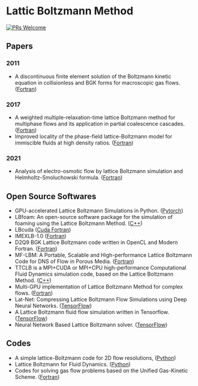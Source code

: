 # Lattic Boltzmann Method

[![PRs Welcome](https://img.shields.io/badge/PRs-welcome-brightgreen.svg?style=flat-square)](http://makeapullrequest.com)

## Papers

### 2011
* A discontinuous finite element solution of the Boltzmann kinetic equation in collisionless and BGK forms for macroscopic gas flows. ([Fortran](https://github.com/DrBenEvans/Boltzmann-BGK))

### 2017
* A weighted multiple-relaxation-time lattice Boltzmann method for multiphase flows and its application in partial coalescence cascades. ([Fortran](https://github.com/AbbasHub/AMR-LBM-OpenMP-2D))
* Improved locality of the phase-field lattice-Boltzmann model for immiscible fluids at high density ratios. ([Fortran](https://github.com/AbbasHub/Improved_Phase-Field_LBM_2D))

### 2021
* Analysis of electro-osmotic flow by lattice Boltzmann simulation and Helmholtz-Smoluchowski formula. ([Fortran](https://github.com/parkerYang0715/EOF))


## Open Source Softwares
* GPU-accelerated Lattice Boltzmann Simulations in Python. ([Pytorch](https://github.com/lettucecfd/lettuce))
* LBfoam: An open-source software package for the simulation of foaming using the Lattice Boltzmann Method. ([C++](https://github.com/mehdiataei/LBfoam))
* LBcuda ([Cuda Fortran](https://github.com/copmat/LBcuda))
* IMEXLB-1.0 ([Fortran](https://github.com/lucaso19891019/IMEXLB-1.0))
* D2Q9 BGK Lattice Boltzmann code written in OpenCL and Modern Fortran. ([Fortran](https://github.com/LKedward/lbm2d_opencl))
* MF-LBM: A Portable, Scalable and High-performance Lattice Boltzmann Code for DNS of Flow in Porous Media. ([Fortran](https://github.com/lanl/MF-LBM))
* TTCLB is a MPI+CUDA or MPI+CPU high-performance Computational Fluid Dynamics simulation code, based on the Lattice Boltzmann Method. ([C++](https://github.com/CFD-GO/TCLB)) 
* Multi-GPU implementation of Lattice Boltzmann Method for complex flows. ([Fortran](https://github.com/cheryli/MGLC))
* Lat-Net: Compressing Lattice Boltzmann Flow Simulations using Deep Neural Networks. ([TensorFlow](https://github.com/loliverhennigh/Phy-Net))
* A Lattice Boltzmann fluid flow simulation written in Tensorflow. ([TensorFlow](https://github.com/loliverhennigh/Lattice-Boltzmann-fluid-flow-in-Tensorflow))
* Neural Network Based Lattice Boltzmann solver. ([TensorFlow](https://github.com/loliverhennigh/latnet))


## Codes
* A simple lattice-Boltzmann code for 2D flow resolutions, ([Python](https://github.com/jviquerat/lbm))
* Lattice Boltzmann for Fluid Dynamics. ([Python](https://github.com/LarsZondag/latticeboltzmann))
* Codes for solving gas flow problems based on the Unified Gas-Kinetic Scheme. ([Fortran](https://github.com/zhulianhua/UGKS))


